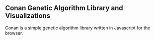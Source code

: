 ## Conan Genetic Algorithm Library and Visualizations

Conan is a simple genetic algorithm library written in Javascript for the browser.

